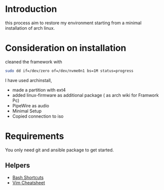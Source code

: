 # Introduction

this process aim to restore my environment starting from a minimal installation of arch linux.

# Consideration on installation

cleaned the framework with 

```bash
sudo dd if=/dev/zero of=/dev/nvme0n1 bs=1M status=progress
```

I have used archinstall, 
- made a partition with ext4
- added linux-firmware as additional package ( as arch wiki for Framwork Pc)
- PipeWire as audio
- Minimal Setup
- Copied connection to iso

# Requirements

You only need git and ansible package to get started.

## Helpers 
* [Bash Shortcuts](./doc/bash_shortcuts.md)
* [Vim Cheatsheet](./doc/vim_cht.md)


